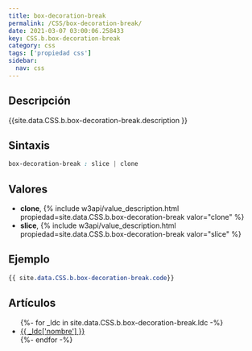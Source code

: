 ```yaml
---
title: box-decoration-break
permalink: /CSS/box-decoration-break/
date: 2021-03-07 03:00:06.258433
key: CSS.b.box-decoration-break
category: css
tags: ['propiedad css']
sidebar: 
  nav: css
---
```


## Descripción
{{site.data.CSS.b.box-decoration-break.description }}

## Sintaxis
~~~css
box-decoration-break : slice | clone
~~~

## Valores
* **clone**,  {% include w3api/value_description.html propiedad=site.data.CSS.b.box-decoration-break valor="clone" %}
* **slice**,  {% include w3api/value_description.html propiedad=site.data.CSS.b.box-decoration-break valor="slice" %}

## Ejemplo
~~~css
{{ site.data.CSS.b.box-decoration-break.code}}
~~~

## Artículos
<ul>
{%- for _ldc in site.data.CSS.b.box-decoration-break.ldc -%}
   <li>
       <a href="{{_ldc['url'] }}">{{ _ldc['nombre'] }}</a>
   </li>
{%- endfor -%}
</ul>
